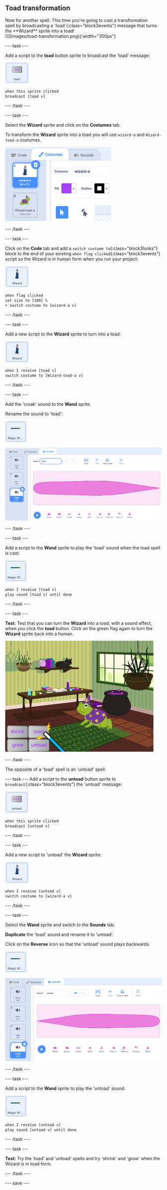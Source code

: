 ## Toad transformation

<div style="display: flex; flex-wrap: wrap">
<div style="flex-basis: 200px; flex-grow: 1; margin-right: 15px;">
Now for another spell. This time you're going to cast a transformation spell by broadcasting a `toad`{:class="block3events"} message that turns the **Wizard** sprite into a toad!
</div>
<div>
![](images/toad-transformation.png){:width="300px"}
</div>
</div>

--- task ---

Add a script to the **toad** button sprite to broadcast the 'toad' message:

![](images/toad-icon.png)

```blocks3 
when this sprite clicked
broadcast [toad v]
```
--- /task ---

--- task ---

Select the **Wizard** sprite and click on the **Costumes** tab. 

To transform the **Wizard** sprite into a toad you will use `wizard-a` and `Wizard-toad-a` costumes. 

![The list of Costumes showing the Wizard sprite a second costume.](images/toad-costume-added.png)

--- /task ---

--- task ---

Click on the **Code** tab and add a `switch costume to`{:class="block3looks"} block to the end of your existing `when flag clicked`{:class="block3events"} script so the Wizard is in human form when you run your project:

![](images/wizard-icon.png)

```blocks3
when flag clicked
set size to [100] %
+ switch costume to [wizard-a v]
```

--- /task ---

--- task ---

Add a new script to the **Wizard** sprite to turn into a toad:

![](images/wizard-icon.png)

```blocks3  
when I receive [toad v]
switch costume to [Wizard-toad-a v]
```

--- /task ---

--- task ---

Add the 'croak' sound to the **Wand** sprite.

Rename the sound to 'toad':

![](images/wand-sprite-icon.png)

![The Sounds tab with Croak sound listed.](images/croak-sound-added.png)

--- /task ---

--- task ---

Add a script to the **Wand** sprite to play the 'toad' sound when the toad spell is cast:

![](images/wand-sprite-icon.png)

```blocks3  
when I receive [toad v]
play sound [toad v] until done
```
--- /task ---

--- task ---

**Test:** Test that you can turn the **Wizard** into a toad, with a sound effect, when you click the **toad** button. Click on the green flag again to turn the **Wizard** sprite back into a human.

![The Stage showing the Wizard in Wizard-toad-a costume.](images/wizard-as-toad.png)

--- /task ---

The opposite of a 'toad' spell is an 'untoad' spell.

--- task ---
Add a script to the **untoad** button sprite to `broadcast`{:class="block3events"} the 'untoad' message:

![](images/untoad-icon.png)

```blocks3 
when this sprite clicked
broadcast [untoad v]
```
--- /task ---

--- task ---

Add a new script to 'untoad' the **Wizard** sprite:

![](images/wizard-icon.png)

```blocks3  
when I receive [untoad v]
switch costume to [wizard-a v]
```

--- /task ---

--- task ---

Select the **Wand** sprite and switch to the **Sounds** tab.

**Duplicate** the 'toad' sound and rename it to 'untoad'. 

Click on the **Reverse** icon so that the 'untoad' sound plays backwards.

![](images/wand-sprite-icon.png)

![Sounds tab with reversed untoad sound in the list.](images/untoad-sound.png)

--- /task ---

--- task ---

Add a script to the **Wand** sprite to play the 'untoad' sound:

![](images/wand-sprite-icon.png)

```blocks3  
when I receive [untoad v]
play sound [untoad v] until done
```
--- /task ---

--- task ---

**Test:** Try the 'toad' and 'untoad' spells and try 'shrink' and 'grow' when the Wizard is in toad form.

--- /task ---

--- save ---
